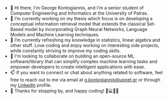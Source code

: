 - 👋 Hi there, I'm George Kontogiannis, and I'm a senior student of Computer Engineering and Informatics at the University of Patras.
- 🔭 I’m currently working on my thesis which focus is on developing a conceptual information retrieval model that extends the classical Set-Based model by incorporating Graph Neural Networks, Language Models and Machine Learning techniques.
- 🌱 I’m currently refreshing my knowledge in statistics, linear algebra and other stuff. Love coding and enjoy working on interesting side projects, while constantly striving to improve my coding skills.
- 👯 I'm looking to collaborate on building an open-source ML software/library that can simplify complex machine learning tasks and empower developers to create intelligent applications with ease.
- 📫 If you want to connect or chat about anything related to software, feel free to reach out to me via email at [g.kontogiannis@upnet.gr](mailto:g.kontogiannis@upnet.gr) or through my [LinkedIn](https://www.linkedin.com/in/george-kontogiannis/) profile.
- 👀 Thanks for stopping by, and happy coding! 🤖💻👨‍💻

